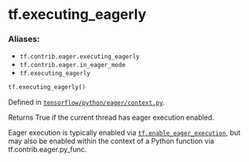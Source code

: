 <div itemscope itemtype="http://developers.google.com/ReferenceObject">
<meta itemprop="name" content="tf.executing_eagerly" />
<meta itemprop="path" content="Stable" />
</div>

# tf.executing_eagerly

### Aliases:

* `tf.contrib.eager.executing_eagerly`
* `tf.contrib.eager.in_eager_mode`
* `tf.executing_eagerly`

``` python
tf.executing_eagerly()
```



Defined in [`tensorflow/python/eager/context.py`](/code/stable/tensorflow/python/eager/context.py).

Returns True if the current thread has eager execution enabled.

Eager execution is typically enabled via <a href="../tf/enable_eager_execution.md"><code>tf.enable_eager_execution</code></a>,
but may also be enabled within the context of a Python function via
tf.contrib.eager.py_func.